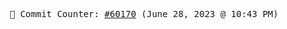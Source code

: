 <p align="center">
    <samp>
        📮 Commit Counter: <a href="https://github.com/Javascript-void0/Javascript-void0/commits/main">#60170</a> (June 28, 2023 @ 10:43 PM)
    </samp>
</p>